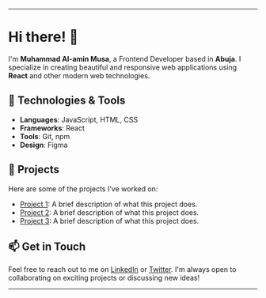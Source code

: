 
---

# Hi there! 👋

I'm **Muhammad Al-amin Musa**, a Frontend Developer based in **Abuja**. I specialize in creating beautiful and responsive web applications using **React** and other modern web technologies.

## 🚀 Technologies & Tools

- **Languages**: JavaScript, HTML, CSS
- **Frameworks**: React
- **Tools**: Git, npm
- **Design**: Figma

## 🌟 Projects

Here are some of the projects I've worked on:

- [Project 1](link-to-your-project-1): A brief description of what this project does.
- [Project 2](link-to-your-project-2): A brief description of what this project does.
- [Project 3](link-to-your-project-3): A brief description of what this project does.

## 📫 Get in Touch

Feel free to reach out to me on [LinkedIn](https://www.linkedin.com/in/muhammad-al-ameen-musa-391850294?trk=contact-info) or [Twitter]([your-twitter-profile](https://x.com/Muhammad286262?t=jZtA7ApKNMNr3juoCDcmzQ&s=09)). I'm always open to collaborating on exciting projects or discussing new ideas!

---

<!---
Muhammadalamin029/Muhammadalamin029 is a ✨ special ✨ repository because its `README.md` (this file) appears on your GitHub profile.
You can click the Preview link to take a look at your changes.
--->
